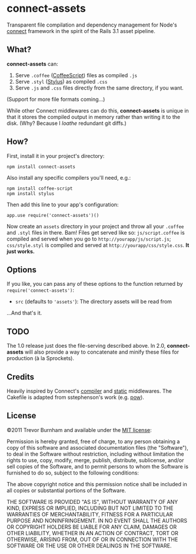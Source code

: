 # connect-assets

Transparent file compilation and dependency management for Node's [connect](https://github.com/senchalabs/connect) framework in the spirit of the Rails 3.1 asset pipeline.

## What?

**connect-assets** can:

1. Serve `.coffee` ([CoffeeScript](http://coffeescript.org)) files as compiled `.js`
1. Serve `.styl` ([Stylus](http://learnboost.github.com/stylus/)) as compiled `.css`
1. Serve `.js` and `.css` files directly from the same directory, if you want.

(Support for more file formats coming...)

While other Connect middlewares can do this, **connect-assets** is unique in that it stores the compiled output in memory rather than writing it to the disk. (Why? Because I *loathe* redundant git diffs.)

## How?

First, install it in your project's directory:

    npm install connect-assets

Also install any specific compilers you'll need, e.g.:

    npm install coffee-script
    npm install stylus

Then add this line to your app's configuration:

    app.use require('connect-assets')()

Now create an `assets` directory in your project and throw all your `.coffee` and `.styl` files in there. Bam! Files get served like so: `js/script.coffee` is compiled and served when you go to `http://yourapp/js/script.js`; `css/style.styl` is compiled and served at `http://yourapp/css/style.css`. **It just works.**

## Options

If you like, you can pass any of these options to the function returned by `require('connect-assets')`:

* `src` (defaults to `'assets'`): The directory assets will be read from

...And that's it.

## TODO

The 1.0 release just does the file-serving described above. In 2.0, **connect-assets** will also provide a way to concatenate and minify these files for production (à la Sprockets).

## Credits

Heavily inspired by Connect's [compiler](https://github.com/senchalabs/connect/blob/1.6.4/lib/middleware/compiler.js) and [static](https://github.com/senchalabs/connect/blob/1.6.4/lib/middleware/static.js) middlewares. The Cakefile is adapted from sstephenson's work (e.g. [pow](https://github.com/sstephenson/eco/blob/master/Cakefile)).

## License

©2011 Trevor Burnham and available under the [MIT license](http://www.opensource.org/licenses/mit-license.php):

Permission is hereby granted, free of charge, to any person obtaining a copy of this software and associated documentation files (the "Software"), to deal in the Software without restriction, including without limitation the rights to use, copy, modify, merge, publish, distribute, sublicense, and/or sell copies of the Software, and to permit persons to whom the Software is furnished to do so, subject to the following conditions:

The above copyright notice and this permission notice shall be included in all copies or substantial portions of the Software.

THE SOFTWARE IS PROVIDED "AS IS", WITHOUT WARRANTY OF ANY KIND, EXPRESS OR IMPLIED, INCLUDING BUT NOT LIMITED TO THE WARRANTIES OF MERCHANTABILITY, FITNESS FOR A PARTICULAR PURPOSE AND NONINFRINGEMENT. IN NO EVENT SHALL THE AUTHORS OR COPYRIGHT HOLDERS BE LIABLE FOR ANY CLAIM, DAMAGES OR OTHER LIABILITY, WHETHER IN AN ACTION OF CONTRACT, TORT OR OTHERWISE, ARISING FROM, OUT OF OR IN CONNECTION WITH THE SOFTWARE OR THE USE OR OTHER DEALINGS IN THE SOFTWARE.